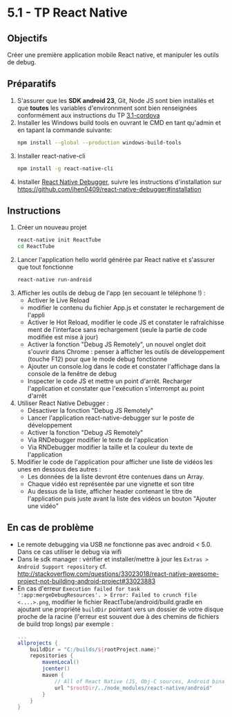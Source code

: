 # 5.1 - TP React Native

## Objectifs
Créer une première application mobile React native, et manipuler les outils de debug.

## Préparatifs
1. S'assurer que les **SDK android 23**, Git, Node JS sont bien installés et que **toutes** les variables d'environnment sont bien renseignées conformément aux instructions du TP [3.1-cordova](../3.1-cordova)
1. Installer les Windows build tools en ouvrant le CMD en tant qu'admin et en tapant la commande suivante:
    ```bash
    npm install --global --production windows-build-tools
    ```
1. Installer react-native-cli
	```bash
	npm install -g react-native-cli
	```
1. Installer [React Native Debugger](https://github.com/jhen0409/react-native-debugger), suivre les instructions d'installation sur https://github.com/jhen0409/react-native-debugger#installation

## Instructions
1. Créer un nouveau projet
	```bash
	react-native init ReactTube
	cd ReactTube
	```
1. Lancer l'application hello world générée par React native et s'assurer que tout fonctionne
	```bash
	react-native run-android
	```
1. Afficher les outils de debug de l'app (en secouant le téléphone !) :
    + Activer le Live Reload
    + modifier le contenu du fichier App.js et constater le rechargement de l'appli
	+ Activer le Hot Reload, modifier le code JS et constater  le rafraîchisse ment de l'interface sans rechargement (seule la partie de code modifiée est mise à jour)
    + Activer la fonction "Debug JS Remotely", un nouvel onglet doit s'ouvrir dans Chrome : penser à afficher les outils de développement (touche F12) pour que le mode debug fonctionne
    + Ajouter un console.log dans le code et constater l'affichage dans la console de la fenêtre de debug
    + Inspecter le code JS et mettre un point d'arrêt. Recharger l'application et constater que l'exécution s'interrompt au point d'arrêt
1. Utiliser React Native Debugger :
 	+ Désactiver la fonction "Debug JS Remotely"
    + Lancer l'application react-native-debugger sur le poste de développement
    + Activer la fonction "Debug JS Remotely"
    + Via RNDebugger modifier le texte de l'application
    + Via RNDebugger modifier la taille et la couleur du texte de l'application
1. Modifier le code de l'application pour afficher une liste de vidéos les unes en dessous des autres :
	+ Les données de la liste devront être contenues dans un Array.
	+ Chaque vidéo est représentée par une vignette et son titre
	+ Au dessus de la liste, afficher header contenant le titre de l'application puis juste avant la liste des vidéos un bouton "Ajouter une vidéo"

## En cas de problème
- Le remote debugging via USB ne fonctionne pas avec android < 5.0. Dans ce cas utiliser le debug via wifi
- Dans le sdk manager : vérifier et installer/mettre à jour les `Extras > Android Support repository` cf. http://stackoverflow.com/questions/33023018/react-native-awesome-project-not-building-android-project#33023883
- En cas d'erreur `Execution failed for task ':app:mergeDebugResources'. > Error: Failed to crunch file <....>.png`, modifier le fichier ReactTube/android/build.gradle en ajoutant une propriété `buildDir` pointant vers un dossier de votre disque proche de la racine (l'erreur est souvent due à des chemins de fichiers de build trop longs) par exemple :
	```gradle
	...
	allprojects {
		buildDir = "C:/builds/${rootProject.name}"
		repositories {
			mavenLocal()
			jcenter()
			maven {
				// All of React Native (JS, Obj-C sources, Android binaries) is installed from npm
				url "$rootDir/../node_modules/react-native/android"
			}
		}
	}
	```